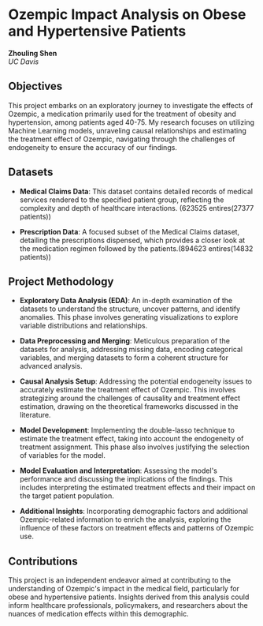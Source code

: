 # Ozempic Impact Analysis on Obese and Hypertensive Patients

**Zhouling Shen**  
*UC Davis*

## Objectives

This project embarks on an exploratory journey to investigate the effects of Ozempic, a medication primarily used for the treatment of obesity and hypertension, among patients aged 40-75. My research focuses on utilizing Machine Learning models, unraveling causal relationships and estimating the treatment effect of Ozempic, navigating through the challenges of endogeneity to ensure the accuracy of our findings.

## Datasets

- **Medical Claims Data**: This dataset contains detailed records of medical services rendered to the specified patient group, reflecting the complexity and depth of healthcare interactions. (623525 entires(27377 patients))

- **Prescription Data**: A focused subset of the Medical Claims dataset, detailing the prescriptions dispensed, which provides a closer look at the medication regimen followed by the patients.(894623 entires(14832 patients))

## Project Methodology

- **Exploratory Data Analysis (EDA)**: An in-depth examination of the datasets to understand the structure, uncover patterns, and identify anomalies. This phase involves generating visualizations to explore variable distributions and relationships.

- **Data Preprocessing and Merging**: Meticulous preparation of the datasets for analysis, addressing missing data, encoding categorical variables, and merging datasets to form a coherent structure for advanced analysis.

- **Causal Analysis Setup**: Addressing the potential endogeneity issues to accurately estimate the treatment effect of Ozempic. This involves strategizing around the challenges of causality and treatment effect estimation, drawing on the theoretical frameworks discussed in the literature.

- **Model Development**: Implementing the double-lasso technique to estimate the treatment effect, taking into account the endogeneity of treatment assignment. This phase also involves justifying the selection of variables for the model.

- **Model Evaluation and Interpretation**: Assessing the model's performance and discussing the implications of the findings. This includes interpreting the estimated treatment effects and their impact on the target patient population.

- **Additional Insights**: Incorporating demographic factors and additional Ozempic-related information to enrich the analysis, exploring the influence of these factors on treatment effects and patterns of Ozempic use.

## Contributions

This project is an independent endeavor aimed at contributing to the understanding of Ozempic's impact in the medical field, particularly for obese and hypertensive patients. Insights derived from this analysis could inform healthcare professionals, policymakers, and researchers about the nuances of medication effects within this demographic.
